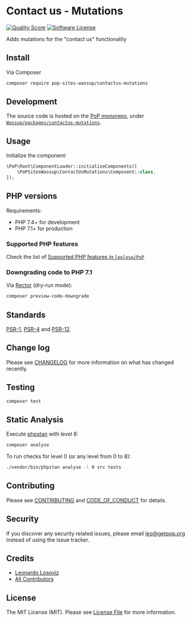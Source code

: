 # Contact us - Mutations

<!-- [![Build Status][ico-travis]][link-travis] -->
[![Quality Score][ico-code-quality]][link-code-quality]
[![Software License][ico-license]](LICENSE.md)

<!--
[![Latest Version on Packagist][ico-version]][link-packagist]
[![Coverage Status][ico-scrutinizer]][link-scrutinizer]
[![Total Downloads][ico-downloads]][link-downloads]
-->

Adds mutations for the "contact us" functionality

## Install

Via Composer

``` bash
composer require pop-sites-wassup/contactus-mutations
```

## Development

The source code is hosted on the [PoP monorepo](https://github.com/leoloso/PoP), under [`Wassup/packages/contactus-mutations`](https://github.com/leoloso/PoP/tree/master/layers/Wassup/packages/contactus-mutations).

## Usage

Initialize the component:

``` php
\PoP\Root\ComponentLoader::initializeComponents([
    \PoPSitesWassup\ContactUsMutations\Component::class,
]);
```

## PHP versions

Requirements:

- PHP 7.4+ for development
- PHP 7.1+ for production

### Supported PHP features

Check the list of [Supported PHP features in `leoloso/PoP`](https://github.com/leoloso/PoP/#supported-php-features)

### Downgrading code to PHP 7.1

Via [Rector](https://github.com/rectorphp/rector) (dry-run mode):

```bash
composer preview-code-downgrade
```

## Standards

[PSR-1](https://www.php-fig.org/psr/psr-1), [PSR-4](https://www.php-fig.org/psr/psr-4) and [PSR-12](https://www.php-fig.org/psr/psr-12).

## Change log

Please see [CHANGELOG](CHANGELOG.md) for more information on what has changed recently.

## Testing

``` bash
composer test
```

## Static Analysis

Execute [phpstan](https://github.com/phpstan/phpstan) with level 8:

``` bash
composer analyse
```

To run checks for level 0 (or any level from 0 to 8):

``` bash
./vendor/bin/phpstan analyse -l 0 src tests
```

## Contributing

Please see [CONTRIBUTING](CONTRIBUTING.md) and [CODE_OF_CONDUCT](CODE_OF_CONDUCT.md) for details.

## Security

If you discover any security related issues, please email leo@getpop.org instead of using the issue tracker.

## Credits

- [Leonardo Losoviz][link-author]
- [All Contributors][link-contributors]

## License

The MIT License (MIT). Please see [License File](LICENSE.md) for more information.

[ico-version]: https://img.shields.io/packagist/v/pop-sites-wassup/contactus-mutations.svg?style=flat-square
[ico-license]: https://img.shields.io/badge/license-MIT-brightgreen.svg?style=flat-square
[ico-travis]: https://img.shields.io/travis/pop-sites-wassup/contactus-mutations/master.svg?style=flat-square
[ico-scrutinizer]: https://img.shields.io/scrutinizer/coverage/g/pop-sites-wassup/contactus-mutations.svg?style=flat-square
[ico-code-quality]: https://img.shields.io/scrutinizer/g/pop-sites-wassup/contactus-mutations.svg?style=flat-square
[ico-downloads]: https://img.shields.io/packagist/dt/pop-sites-wassup/contactus-mutations.svg?style=flat-square

[link-packagist]: https://packagist.org/packages/pop-sites-wassup/contactus-mutations
[link-travis]: https://travis-ci.org/pop-sites-wassup/contactus-mutations
[link-scrutinizer]: https://scrutinizer-ci.com/g/pop-sites-wassup/contactus-mutations/code-structure
[link-code-quality]: https://scrutinizer-ci.com/g/pop-sites-wassup/contactus-mutations
[link-downloads]: https://packagist.org/packages/pop-sites-wassup/contactus-mutations
[link-author]: https://github.com/leoloso
[link-contributors]: ../../../../../../contributors

